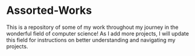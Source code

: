 # Assorted-Works
This is a repository of some of my work throughout my journey in the wonderful field of computer science!
As I add more projects, I will update this field for instructions on better understanding and navigating my projects.
